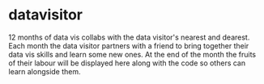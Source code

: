 # datavisitor
12 months of data vis collabs with the data visitor's nearest and dearest. Each month the data visitor partners with a friend to bring together their data vis skills and learn some new ones. At the end of the month the fruits of their labour will be displayed here along with the code so others can learn alongside them. 
